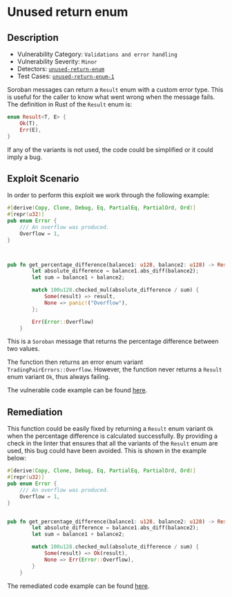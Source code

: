 # Unused return enum
## Description
- Vulnerability Category: `Validations and error handling`
- Vulnerability Severity: `Minor`
- Detectors: [`unused-return-enum`](https://github.com/CoinFabrik/scout-soroban/tree/main/detectors/unused-return-enum)
- Test Cases: [`unused-return-enum-1`](hhttps://github.com/CoinFabrik/scout-soroban/tree/main/test-cases/avoid-panic-error/avoid-panic-error-1/remediated-example)

Soroban	 messages can return a `Result` enum with a custom error type. This is 
useful for the caller to know what went wrong when the message fails. The
definition in Rust of the `Result` enum is:

```rust
enum Result<T, E> {
    Ok(T),
    Err(E),
}
```

If any of the variants is not used, the code could be simplified or it could 
imply a bug.

## Exploit Scenario
In order to perform this exploit we work through the following example:

```rust
#[derive(Copy, Clone, Debug, Eq, PartialEq, PartialOrd, Ord)]
#[repr(u32)]
pub enum Error {
    /// An overflow was produced.
    Overflow = 1,
}



pub fn get_percentage_difference(balance1: u128, balance2: u128) -> Result<u128, Error> {
        let absolute_difference = balance1.abs_diff(balance2);
        let sum = balance1 + balance2;

        match 100u128.checked_mul(absolute_difference / sum) {
            Some(result) => result,
            None => panic!("Overflow"),
        };

        Err(Error::Overflow)
    }	
```

This is a `Soroban` message that returns the percentage difference between two values.

The function then returns an error enum variant `TradingPairErrors::Overflow`.
However, the function never returns a `Result` enum variant `Ok`, thus always 
failing.

The vulnerable code example can be found [here](https://github.com/CoinFabrik/scout-soroban/tree/main/test-cases/avoid-panic-error/avoid-panic-error-1/remediated-example	).

## Remediation
This function could be easily fixed by returning a `Result` enum variant `Ok`
when the percentage difference is calculated successfully. By providing a check in 
the linter that ensures that all the variants of the `Result` enum are used, this 
bug could have been avoided. This is shown in the example below:

```rust
#[derive(Copy, Clone, Debug, Eq, PartialEq, PartialOrd, Ord)]
#[repr(u32)]
pub enum Error {
    /// An overflow was produced.
    Overflow = 1,
}


pub fn get_percentage_difference(balance1: u128, balance2: u128) -> Result<u128, Error> {
        let absolute_difference = balance1.abs_diff(balance2);
        let sum = balance1 + balance2;

        match 100u128.checked_mul(absolute_difference / sum) {
            Some(result) => Ok(result),
            None => Err(Error::Overflow),
        }
    }
```

The remediated code example can be found [here](https://github.com/CoinFabrik/scout-soroban/tree/main/test-cases/avoid-panic-error/avoid-panic-error-1/remediated-example/src).
